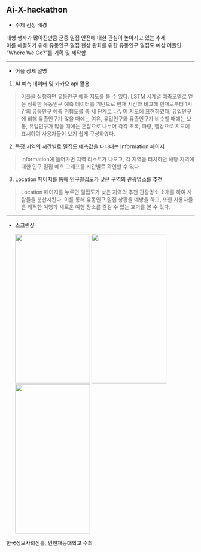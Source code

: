 ## Ai-X-hackathon


* 주제 선정 배경

대형 행사가 많아진만큼 군중 밀집 안전에 대한 관심이 높아지고 있는 추세 </br>
이를 해결하기 위해 유동인구 밀집 현상 완화를 위한 유동인구 밀집도 예상 어플인 “Where We Go?”를 기획 및 제작함

* * *

* 어플 상세 설명 

1. AI 예측 데이터 및 카카오 api 활용
> 어플을 실행하면 유동인구 예측 지도를 볼 수 있다. LSTM 시계열 예측모델로 얻은 정확한 유동인구 예측 데이터를 기반으로 현재 시간과 비교해 현재로부터 1시간의 유동인구 예측 위험도를 총 세 단계로 나누어 지도에 표현하였다.
> 유입인구에 비해 유출인구가 많을 때에는 여유, 유입인구와 유출인구가 비슷할 때에는 보통, 유입인구가 많을 때에는 혼잡으로 나누어 각각 초록, 파랑, 빨강으로 지도에 표시하여 사용자들이 보기 쉽게 구성하였다.

2. 특정 지역의 시간별로 밀집도 예측값을 나타내는 Information 페이지
> Information에 들어가면 지역 리스트가 나오고, 각 지역을 터치하면 해당 지역에 대한 인구 밀집 예측 그래프를 시간별로 확인할 수 있다. 

3. Location 페이지를 통해 인구밀집도가 낮은 구역의 관광명소를 추천 
> Location 페이지를 누르면 밀집도가 낮은 지역의 추천 관광명소 소개를 하여 사람들을 분산시킨다. 이를 통해 유동인구 밀집 상황을 예방을 하고, 또한 사용자들은 쾌적한 여행과 새로운 여행 장소를 즐길 수 있는 효과를 볼 수 있다.

* * *

* 스크린샷

   <img src="https://user-images.githubusercontent.com/89963228/236508727-08fef86f-2187-4004-ac94-bc4e6493906e.png" height="400px" width="200px">    <img src="https://user-images.githubusercontent.com/89963228/236508704-056d3d06-9d73-4eb1-bb20-161201b59e83.png" height="400px" width="200px">  <img src="https://user-images.githubusercontent.com/89963228/236508741-55ef7a79-2bd4-4ec7-bd21-21e9b10f58db.png" height="400px" width="200px"> 
    
한국정보사회진흥, 인천재능대학교 주최
